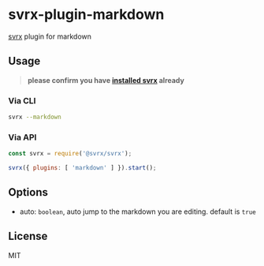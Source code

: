 # svrx-plugin-markdown

[svrx](https://github.com/x-orpheus/svrx) plugin for markdown

## Usage

> **please confirm you have [installed svrx](https://github.com/x-orpheus/svrx) already**

### Via CLI

```sh
svrx --markdown
```

### Via API

```js
const svrx = require('@svrx/svrx');

svrx({ plugins: [ 'markdown' ] }).start();
```

## Options

- auto: `boolean`, auto jump to the markdown you are editing. default is `true`

## License

MIT